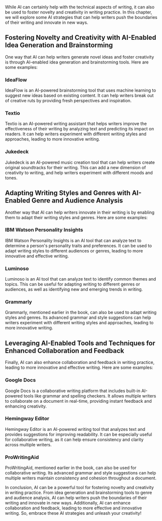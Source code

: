 
While AI can certainly help with the technical aspects of writing, it can also be used to foster novelty and creativity in writing practice. In this chapter, we will explore some AI strategies that can help writers push the boundaries of their writing and innovate in new ways.

Fostering Novelty and Creativity with AI-Enabled Idea Generation and Brainstorming
----------------------------------------------------------------------------------

One way that AI can help writers generate novel ideas and foster creativity is through AI-enabled idea generation and brainstorming tools. Here are some examples:

### IdeaFlow

IdeaFlow is an AI-powered brainstorming tool that uses machine learning to suggest new ideas based on existing content. It can help writers break out of creative ruts by providing fresh perspectives and inspiration.

### Textio

Textio is an AI-powered writing assistant that helps writers improve the effectiveness of their writing by analyzing text and predicting its impact on readers. It can help writers experiment with different writing styles and approaches, leading to more innovative writing.

### Jukedeck

Jukedeck is an AI-powered music creation tool that can help writers create original soundtracks for their writing. This can add a new dimension of creativity to writing, and help writers experiment with different moods and tones.

Adapting Writing Styles and Genres with AI-Enabled Genre and Audience Analysis
------------------------------------------------------------------------------

Another way that AI can help writers innovate in their writing is by enabling them to adapt their writing styles and genres. Here are some examples:

### IBM Watson Personality Insights

IBM Watson Personality Insights is an AI tool that can analyze text to determine a person's personality traits and preferences. It can be used to adapt writing styles to different audiences or genres, leading to more innovative and effective writing.

### Luminoso

Luminoso is an AI tool that can analyze text to identify common themes and topics. This can be useful for adapting writing to different genres or audiences, as well as identifying new and emerging trends in writing.

### Grammarly

Grammarly, mentioned earlier in the book, can also be used to adapt writing styles and genres. Its advanced grammar and style suggestions can help writers experiment with different writing styles and approaches, leading to more innovative writing.

Leveraging AI-Enabled Tools and Techniques for Enhanced Collaboration and Feedback
----------------------------------------------------------------------------------

Finally, AI can also enhance collaboration and feedback in writing practice, leading to more innovative and effective writing. Here are some examples:

### Google Docs

Google Docs is a collaborative writing platform that includes built-in AI-powered tools like grammar and spelling checkers. It allows multiple writers to collaborate on a document in real-time, providing instant feedback and enhancing creativity.

### Hemingway Editor

Hemingway Editor is an AI-powered writing tool that analyzes text and provides suggestions for improving readability. It can be especially useful for collaborative writing, as it can help ensure consistency and clarity across multiple writers.

### ProWritingAid

ProWritingAid, mentioned earlier in the book, can also be used for collaborative writing. Its advanced grammar and style suggestions can help multiple writers maintain consistency and cohesion throughout a document.

In conclusion, AI can be a powerful tool for fostering novelty and creativity in writing practice. From idea generation and brainstorming tools to genre and audience analysis, AI can help writers push the boundaries of their writing and innovate in new ways. Additionally, AI can enhance collaboration and feedback, leading to more effective and innovative writing. So, embrace these AI strategies and unleash your creativity!
